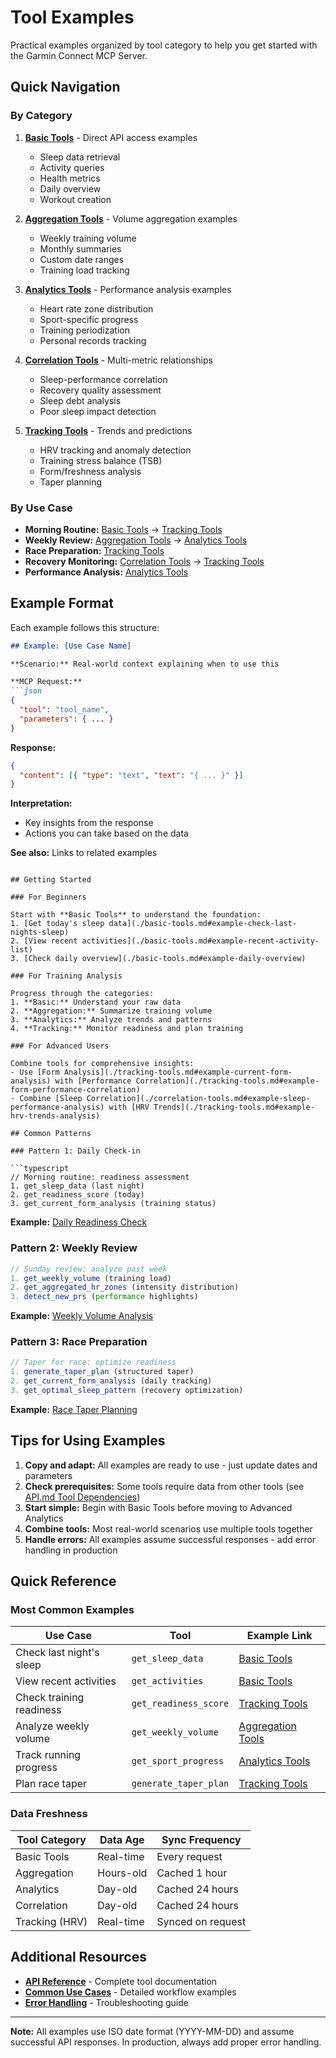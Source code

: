 # Tool Examples

Practical examples organized by tool category to help you get started with the Garmin Connect MCP Server.

## Quick Navigation

### By Category

1. **[Basic Tools](./basic-tools.md)** - Direct API access examples
   - Sleep data retrieval
   - Activity queries
   - Health metrics
   - Daily overview
   - Workout creation

2. **[Aggregation Tools](./aggregation-tools.md)** - Volume aggregation examples
   - Weekly training volume
   - Monthly summaries
   - Custom date ranges
   - Training load tracking

3. **[Analytics Tools](./analytics-tools.md)** - Performance analysis examples
   - Heart rate zone distribution
   - Sport-specific progress
   - Training periodization
   - Personal records tracking

4. **[Correlation Tools](./correlation-tools.md)** - Multi-metric relationships
   - Sleep-performance correlation
   - Recovery quality assessment
   - Sleep debt analysis
   - Poor sleep impact detection

5. **[Tracking Tools](./tracking-tools.md)** - Trends and predictions
   - HRV tracking and anomaly detection
   - Training stress balance (TSB)
   - Form/freshness analysis
   - Taper planning

### By Use Case

- **Morning Routine:** [Basic Tools](./basic-tools.md#example-morning-check-in) → [Tracking Tools](./tracking-tools.md#example-daily-readiness-check)
- **Weekly Review:** [Aggregation Tools](./aggregation-tools.md#example-weekly-volume-analysis) → [Analytics Tools](./analytics-tools.md#example-weekly-intensity-analysis)
- **Race Preparation:** [Tracking Tools](./tracking-tools.md#example-race-taper-planning)
- **Recovery Monitoring:** [Correlation Tools](./correlation-tools.md#example-recovery-assessment) → [Tracking Tools](./tracking-tools.md#example-hrv-anomaly-detection)
- **Performance Analysis:** [Analytics Tools](./analytics-tools.md#example-running-progress-analysis)

## Example Format

Each example follows this structure:

```markdown
## Example: [Use Case Name]

**Scenario:** Real-world context explaining when to use this

**MCP Request:**
```json
{
  "tool": "tool_name",
  "parameters": { ... }
}
```

**Response:**
```json
{
  "content": [{ "type": "text", "text": "{ ... }" }]
}
```

**Interpretation:**
- Key insights from the response
- Actions you can take based on the data

**See also:** Links to related examples
```

## Getting Started

### For Beginners

Start with **Basic Tools** to understand the foundation:
1. [Get today's sleep data](./basic-tools.md#example-check-last-nights-sleep)
2. [View recent activities](./basic-tools.md#example-recent-activity-list)
3. [Check daily overview](./basic-tools.md#example-daily-overview)

### For Training Analysis

Progress through the categories:
1. **Basic:** Understand your raw data
2. **Aggregation:** Summarize training volume
3. **Analytics:** Analyze trends and patterns
4. **Tracking:** Monitor readiness and plan training

### For Advanced Users

Combine tools for comprehensive insights:
- Use [Form Analysis](./tracking-tools.md#example-current-form-analysis) with [Performance Correlation](./tracking-tools.md#example-form-performance-correlation)
- Combine [Sleep Correlation](./correlation-tools.md#example-sleep-performance-analysis) with [HRV Trends](./tracking-tools.md#example-hrv-trends-analysis)

## Common Patterns

### Pattern 1: Daily Check-in

```typescript
// Morning routine: readiness assessment
1. get_sleep_data (last night)
2. get_readiness_score (today)
3. get_current_form_analysis (training status)
```

**Example:** [Daily Readiness Check](./tracking-tools.md#example-daily-readiness-check)

### Pattern 2: Weekly Review

```typescript
// Sunday review: analyze past week
1. get_weekly_volume (training load)
2. get_aggregated_hr_zones (intensity distribution)
3. detect_new_prs (performance highlights)
```

**Example:** [Weekly Volume Analysis](./aggregation-tools.md#example-weekly-volume-analysis)

### Pattern 3: Race Preparation

```typescript
// Taper for race: optimize readiness
1. generate_taper_plan (structured taper)
2. get_current_form_analysis (daily tracking)
3. get_optimal_sleep_pattern (recovery optimization)
```

**Example:** [Race Taper Planning](./tracking-tools.md#example-race-taper-planning)

## Tips for Using Examples

1. **Copy and adapt:** All examples are ready to use - just update dates and parameters
2. **Check prerequisites:** Some tools require data from other tools (see [API.md Tool Dependencies](../API.md#tool-dependencies))
3. **Start simple:** Begin with Basic Tools before moving to Advanced Analytics
4. **Combine tools:** Most real-world scenarios use multiple tools together
5. **Handle errors:** All examples assume successful responses - add error handling in production

## Quick Reference

### Most Common Examples

| Use Case | Tool | Example Link |
|----------|------|-------------|
| Check last night's sleep | `get_sleep_data` | [Basic Tools](./basic-tools.md#example-check-last-nights-sleep) |
| View recent activities | `get_activities` | [Basic Tools](./basic-tools.md#example-recent-activity-list) |
| Check training readiness | `get_readiness_score` | [Tracking Tools](./tracking-tools.md#example-daily-readiness-check) |
| Analyze weekly volume | `get_weekly_volume` | [Aggregation Tools](./aggregation-tools.md#example-weekly-volume-analysis) |
| Track running progress | `get_sport_progress` | [Analytics Tools](./analytics-tools.md#example-running-progress-analysis) |
| Plan race taper | `generate_taper_plan` | [Tracking Tools](./tracking-tools.md#example-race-taper-planning) |

### Data Freshness

| Tool Category | Data Age | Sync Frequency |
|---------------|----------|----------------|
| Basic Tools | Real-time | Every request |
| Aggregation | Hours-old | Cached 1 hour |
| Analytics | Day-old | Cached 24 hours |
| Correlation | Day-old | Cached 24 hours |
| Tracking (HRV) | Real-time | Synced on request |

## Additional Resources

- **[API Reference](../API.md)** - Complete tool documentation
- **[Common Use Cases](../API.md#common-use-cases)** - Detailed workflow examples
- **[Error Handling](../API.md#error-handling)** - Troubleshooting guide

---

**Note:** All examples use ISO date format (YYYY-MM-DD) and assume successful API responses. In production, always add proper error handling.
